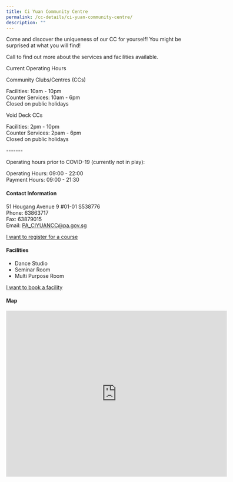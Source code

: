 ```yaml
---
title: Ci Yuan Community Centre
permalink: /cc-details/ci-yuan-community-centre/
description: ""
---
```

Come and discover the uniqueness of our CC for yourself! You might be surprised at what you will find!

Call to find out more about the services and facilities available.

Current Operating Hours  
  
Community Clubs/Centres (CCs)  
  
Facilities: 10am - 10pm  
Counter Services: 10am - 6pm  
Closed on public holidays  
  
Void Deck CCs  
  
Facilities: 2pm - 10pm  
Counter Services: 2pam - 6pm  
Closed on public holidays  
  
\-------  
  
Operating hours prior to COVID-19 (currently not in play):

Operating Hours: 09:00 - 22:00  
Payment Hours: 09:00 - 21:30

#### Contact Information
51 Hougang Avenue 9 #01-01 S538776  
Phone: 63863717  
Fax: 63879015  
Email: [PA\_CIYUANCC@pa.gov.sg](mailto:PA_CIYUANCC@pa.gov.sg)  

[I want to register for a course](https://www.onepa.gov.sg/)

#### Facilities

*   Dance Studio
*   Seminar Room
*   Multi Purpose Room

[I want to book a facility](https://www.onepa.gov.sg/)

#### Map

<iframe src="https://www.google.com/maps/embed?pb=!1m18!1m12!1m3!1d3988.6687405769403!2d103.88080811399766!3d1.375438111877692!2m3!1f0!2f0!3f0!3m2!1i1024!2i768!4f13.1!3m3!1m2!1s0x31da1645a5c2355b%3A0xff0789338b66bb7!2sCi%20Yuan%20Community%20Club!5e0!3m2!1sen!2ssg!4v1662010525660!5m2!1sen!2ssg" width="600" height="450" style="border:0;" allowfullscreen="" loading="lazy" ></iframe>